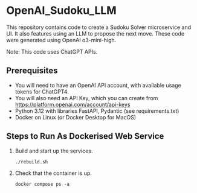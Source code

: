 # OpenAI_Sudoku_LLM

This repository contains code to create a Sudoku Solver microservice and UI. It also features using an LLM
to propose the next move.
These code were generated using OpenAI o3-mini-high.

Note: This code uses ChatGPT APIs.

## Prerequisites

* You will need to have an OpenAI API account, with available usage tokens for ChatGPT4.
* You will also need an API Key, which you can create from https://platform.openai.com/account/api-keys
* Python 3.12 with libraries FastAPI, Pydantic (see requirements.txt)
* Docker on Linux (or Docker Desktop for MacOS)

## Steps to Run As Dockerised Web Service

1. Build and start up the services.
   ```
   ./rebuild.sh 
   ```
2. Check that the container is up.
   ```
   docker compose ps -a
   ```
